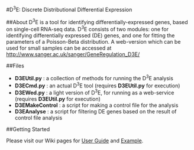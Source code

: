 #D<sup>3</sup>E: Discrete Distributional Differential Expression

##About
D<sup>3</sup>E is a tool for identifying differentially-expressed genes, based on single-cell RNA-seq data. D<sup>3</sup>E consists of two modules: one for identifying differentially expressed (DE) genes, and one for fitting the parameters of a Poisson-Beta distribution. A web-version which can be used for small samples can be accessed at http://www.sanger.ac.uk/sanger/GeneRegulation_D3E/

##Files
- **D3EUtil.py** : a collection of methods for running the D<sup>3</sup>E analysis
- **D3ECmd.py** : an actual D<sup>3</sup>E tool (requires **D3EUtil.py** for execution)
- **D3EWed.py** : a light version of D<sup>3</sup>E, for running as a web-service (requires **D3EUtil.py** for execution)
- **D3EMakeControl** : a script for making a control file for the analysis
- **D3EAnalyse** : a script for filtering DE genes based on the result of control file analysis

##Getting Started

Please visit our Wiki pages for <a href="https://github.com/hemberg-lab/D3E/wiki/User-Guide" target="_blank">User Guide</a> and <a href="https://github.com/hemberg-lab/D3E/wiki/Example" target="_blank">Example</a>.
